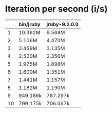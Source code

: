 # Iteration per second (i/s)

|    |bin/jruby|jruby-9.2.0.0|
|:---|:-------|:-------|
|1   |  10.362M|   9.568M|
|2   |   5.106M|   4.470M|
|3   |   3.459M|   3.135M|
|4   |   2.520M|   2.356M|
|5   |   1.975M|   1.898M|
|6   |   1.600M|   1.351M|
|7   |   1.441M|   1.157M|
|8   |   1.182M|   1.190M|
|9   | 949.186k| 787.297k|
|10  | 799.175k| 706.067k|
